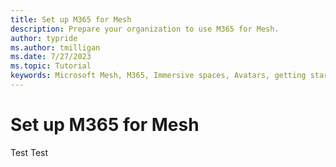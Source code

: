 ```yaml
---
title: Set up M365 for Mesh
description: Prepare your organization to use M365 for Mesh.
author: typride
ms.author: tmilligan
ms.date: 7/27/2023
ms.topic: Tutorial
keywords: Microsoft Mesh, M365, Immersive spaces, Avatars, getting started, documentation, features
---
```


# Set up M365 for Mesh

Test Test
